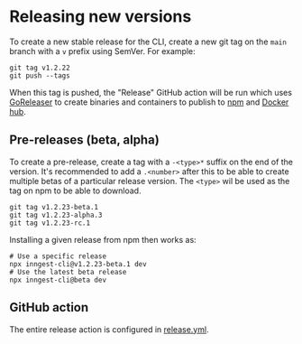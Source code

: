 # Releasing new versions

To create a new stable release for the CLI, create a new git tag on the `main` branch with a `v` prefix using SemVer. For example:

```
git tag v1.2.22
git push --tags
```

When this tag is pushed, the "Release" GitHub action will be run which uses [GoReleaser](https://goreleaser.com/) to create binaries and containers to publish to [npm](https://www.npmjs.com/package/inngest-cli) and [Docker hub](https://hub.docker.com/r/khulnasoft/inngest).

## Pre-releases (beta, alpha)

To create a pre-release, create a tag with a `-<type>*` suffix on the end of the version. It's recommended to add a `.<number>` after this to be able to create multiple betas of a particular release version. The `<type>` wil be used as the tag on npm to be able to download.

```
git tag v1.2.23-beta.1
git tag v1.2.23-alpha.3
git tag v1.2.23-rc.1
```

Installing a given release from npm then works as:

```
# Use a specific release
npx inngest-cli@v1.2.23-beta.1 dev
# Use the latest beta release
npx inngest-cli@beta dev
```

## GitHub action

The entire release action is configured in [release.yml](/.github/workflows/release.yml).
